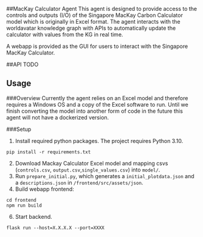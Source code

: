 ##MacKay Calculator Agent
This agent is designed to provide access to the controls and outputs (I/O) of the Singapore MacKay Carbon Calculator model which is originally in Excel format. The agent interacts with the worldavatar knowledge graph with APIs to automatically update the calculator with values from the KG in real time.

A webapp is provided as the GUI for users to interact with the Singapore MacKay Calculator.



##API
TODO
##  Usage
###Overview
Currently the agent relies on an Excel model and therefore requires a Windows OS and a copy of the Excel software to run. Until we finish converting the model into another form of code in the future this agent will not have a dockerized version.

###Setup


1. Install required python packages. The project requires Python 3.10.
```shell
pip install -r requirements.txt
```
2. Download Mackay Calculator Excel model and mapping csvs (```controls.csv```, ```output.csv```,```single_values.csv```) into ```model/```.
3. Run ```prepare_initial.py```, which generates a `initial_plotdata.json` and a `descriptions.json` in `/frontend/src/assets/json`.
4. Build webapp frontend:
```commandline
cd frontend
npm run build
```

6. Start backend.
```
flask run --host=X.X.X.X --port=XXXX
```